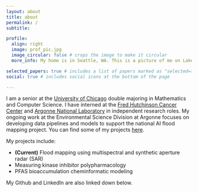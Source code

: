 ```yaml
---
layout: about
title: about
permalink: /
subtitle: 

profile:
  align: right
  image: prof_pic.jpg
  image_circular: false # crops the image to make it circular
  more_info: My home is in Seattle, WA. This is a picture of me on Lake Washington embracing the cold and the rain.

selected_papers: true # includes a list of papers marked as "selected={true}"
social: true # includes social icons at the bottom of the page

---
```


I am a senior at the [University of Chicago](https://uchicago.edu/) double majoring in Mathematics and Computer Science. I have interned at the [Fred Hutchinson Cancer Center](https://www.fredhutch.org/en.html) and [Argonne National Laboratory](https://www.anl.gov/) in independent research roles. My ongoing work at the Environmental Science Division at Argonne focuses on developing data pipelines and models to support the national AI flood mapping project. You can find some of my projects [here](https://github.com/davdma).

My projects include:
* **(Current)** Flood mapping using multispectral and synthetic aperture radar (SAR)
* Measuring kinase inhibitor polypharmacology
* PFAS bioaccumulation cheminformatic modeling

My Github and LinkedIn are also linked down below.
